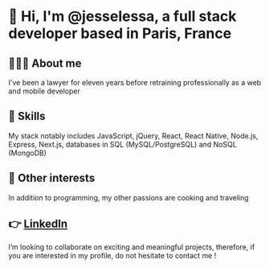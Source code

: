 # 👋 Hi, I'm @jesselessa, a full stack developer based in Paris, France

## 👩🏽‍💻 About me
I've been a lawyer for eleven years before retraining professionally as a web and mobile developer

## 🌱 Skills
My stack notably includes JavaScript, jQuery, React, React Native, Node.js, Express, Next.js, databases in SQL (MySQL/PostgreSQL) and NoSQL (MongoDB) 

## 💞️ Other interests
In addition to programming, my other passions are cooking and traveling

## 👉 [LinkedIn](https://www.linkedin.com/in/jessica-elessa/)
I’m looking to collaborate on exciting and meaningful projects, therefore, if you are interested in my profile, do not hesitate to contact me !


